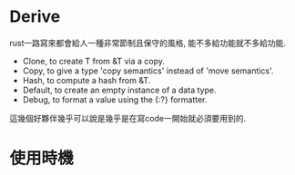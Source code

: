 # Derive
rust一路寫來都會給人一種非常節制且保守的風格, 能不多給功能就不多給功能.  

- Clone, to create T from &T via a copy.
- Copy, to give a type 'copy semantics' instead of 'move semantics'.
- Hash, to compute a hash from &T.
- Default, to create an empty instance of a data type.
- Debug, to format a value using the {:?} formatter.

這幾個好夥伴幾乎可以說是幾乎是在寫code一開始就必須要用到的.

# 使用時機



